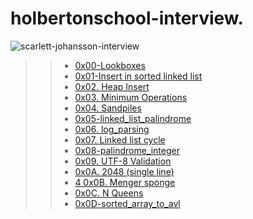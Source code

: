 # holbertonschool-interview.

![scarlett-johansson-interview](https://user-images.githubusercontent.com/85587286/183456851-3bf3aa56-bbe9-436b-aef9-ed25c446fbcd.gif)

>> * [0x00-Lookboxes](https://github.com/elkinguerrero007/holbertonschool-interview/tree/main/0x00-lockboxes)
>> * [0x01-Insert in sorted linked list](https://github.com/elkinguerrero007/holbertonschool-interview/tree/main/0x01-insert_in_sorted_linked_list)
>> * [ 0x02. Heap Insert](https://github.com/elkinguerrero007/holbertonschool-interview/tree/main/0x02-heap_insert)
>> * [ 0x03. Minimum Operations ](https://github.com/elkinguerrero007/holbertonschool-interview/tree/main/0x03-minimum_operations)
>> * [0x04. Sandpiles](https://github.com/elkinguerrero007/holbertonschool-interview/tree/main/0x04-sandpiles)
>> * [0x05-linked_list_palindrome](https://github.com/elkinguerrero007/holbertonschool-interview/tree/main/0x05-linked_list_palindrome)
>> * [0x06. log_parsing](https://github.com/elkinguerrero007/holbertonschool-interview/tree/main/0x06-log_parsing)
>> * [0x07. Linked list cycle](https://github.com/elkinguerrero007/holbertonschool-interview/tree/main/0x07-linked_list_cycle)
>> * [0x08-palindrome_integer](https://github.com/elkinguerrero007/holbertonschool-interview/tree/main/0x08-palindrome_integer)
>> * [0x09. UTF-8 Validation ](https://github.com/elkinguerrero007/holbertonschool-interview/tree/main/0x09-utf8_validation)
>> * [0x0A. 2048 (single line)](https://github.com/elkinguerrero007/holbertonschool-interview/tree/main/0x0A-slide_line)
>> * [4 0x0B. Menger sponge ](https://github.com/elkinguerrero007/holbertonschool-interview/tree/main/0x0B-menger)
>> * [ 0x0C. N Queens](https://github.com/elkinguerrero007/holbertonschool-interview/tree/main/0x0C-nqueens)
>> * [0x0D-sorted_array_to_avl](https://github.com/elkinguerrero007/holbertonschool-interview/tree/main/0x0D-sorted_array_to_avl)
